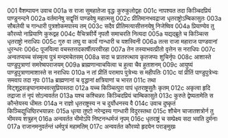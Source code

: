 001	वैशम्पायन उवाच
001a	स राजा सुमहातेजा वृद्धः कुरुकुलोद्वहः
001c	नापश्यत तदा किञ्चिदप्रियं पाण्डुनन्दने
002a	वर्तमानेषु सद्वृत्तिं पाण्डवेषु महात्मसु
002c	प्रीतिमानभवद्राजा धृतराष्ट्रोऽम्बिकासुतः
003a	सौबलेयी च गान्धारी पुत्रशोकमपास्य तम्
003c	सदैव प्रीतिमत्यासीत्तनयेषु निजेष्विव
004a	प्रियाण्येव तु कौरव्यो नाप्रियाणि कुरूद्वह
004c	वैचित्रवीर्ये नृपतौ समाचरति नित्यदा
005a	यद्यद्ब्रूते च किञ्चित्स धृतराष्ट्रो नराधिपः
005c	गुरु वा लघु वा कार्यं गान्धारी च यशस्विनी
006a	तत्स राजा महाराज पाण्डवानां धुरन्धरः
006c	पूजयित्वा वचस्तत्तदकार्षीत्परवीरहा
007a	तेन तस्याभवत्प्रीतो वृत्तेन स नराधिपः
007c	अन्वतप्यच्च संस्मृत्य पुत्रं मन्दमचेतसम्
008a	सदा च प्रातरुत्थाय कृतजप्यः शुचिर्नृपः
008c	आशास्ते पाण्डुपुत्राणां समरेष्वपराजयम्
009a	ब्राह्मणान्वाचयित्वा च हुत्वा चैव हुताशनम्
009c	आयुष्यं पाण्डुपुत्राणामाशास्ते स नराधिपः
010a	न तां प्रीतिं परामाप पुत्रेभ्यः स महीपतिः
010c	यां प्रीतिं पाण्डुपुत्रेभ्यः समवाप तदा नृपः
011a	ब्राह्मणानां च वृद्धानां क्षत्रियाणां च भारत
011c	तथा विट्शूद्रसङ्घानामभवत्सुप्रियस्तदा
012a	यच्च किञ्चित्पुरा पापं धृतराष्ट्रसुतैः कृतम्
012c	अकृत्वा हृदि तद्राजा तं नृपं सोऽन्ववर्तत
013a	यश्च कश्चिन्नरः किञ्चिदप्रियं चाम्बिकासुते
013c	कुरुते द्वेष्यतामेति स कौन्तेयस्य धीमतः
014a	न राज्ञो धृतराष्ट्रस्य न च दुर्योधनस्य वै
014c	उवाच दुष्कृतं किञ्चिद्युधिष्ठिरभयान्नरः
015a	धृत्या तुष्टो नरेन्द्रस्य गान्धारी विदुरस्तथा
015c	शौचेन चाजातशत्रोर्न तु भीमस्य शत्रुहन्
016a	अन्ववर्तत भीमोऽपि निष्टनन्धर्मजं नृपम्
016c	धृतराष्ट्रं च सम्प्रेक्ष्य सदा भवति दुर्मनाः
017a	राजानमनुवर्तन्तं धर्मपुत्रं महामतिम्
017c	अन्ववर्तत कौरव्यो हृदयेन पराङ्मुखः
